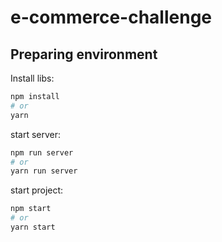 # e-commerce-challenge

## Preparing environment

Install libs:
```bash
npm install
# or
yarn
```

start server:
```bash
npm run server
# or
yarn run server
```

start project:
```bash
npm start
# or
yarn start
```
